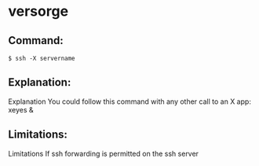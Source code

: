 # versorge

## Command:
```
$ ssh -X servername
```

## Explanation:
Explanation
You could follow this command with any other call to an X app:
xeyes &

## Limitations:
Limitations
If ssh forwarding is permitted on the ssh server

